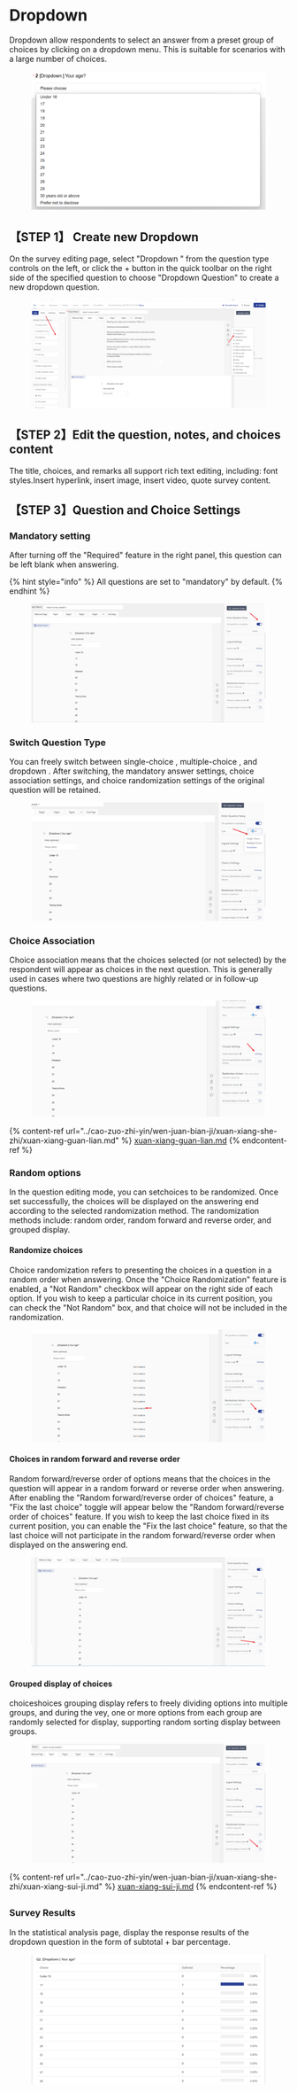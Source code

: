 # Dropdown

Dropdown allow respondents to select an answer from a preset group of choices by clicking on a dropdown menu. This is suitable for scenarios with a large number of choices.

<figure><img src="../../.gitbook/assets/image (13) (1) (1).png" alt=""><figcaption></figcaption></figure>

## 【STEP 1】 Create new Dropdown&#x20;

On the survey editing page, select "Dropdown " from the question type controls on the left, or click the + button in the quick toolbar on the right side of the specified question to choose "Dropdown Question" to create a new dropdown question.

<figure><img src="../../.gitbook/assets/image (27).png" alt=""><figcaption></figcaption></figure>

## 【STEP 2】Edit the question, notes, and choices content

The title, choices, and remarks all support rich text editing, including: font styles.Insert hyperlink, insert image, insert video, quote survey content.

## 【STEP 3】Question and Choice Settings

### Mandatory setting

After turning off the "Required" feature in the right panel, this question can be left blank when answering.

{% hint style="info" %}
All questions are set to "mandatory" by default.
{% endhint %}

<figure><img src="../../.gitbook/assets/image (30).png" alt=""><figcaption></figcaption></figure>

### Switch Question Type

You can freely switch between single-choice , multiple-choice , and dropdown . After switching, the mandatory answer settings, choice  association settings, and choice randomization settings of the original question will be retained.

<figure><img src="../../.gitbook/assets/image (32).png" alt=""><figcaption></figcaption></figure>

### Choice Association

Choice association means that the choices selected (or not selected) by the respondent will appear as choices in the next question. This is generally used in cases where two questions are highly related or in follow-up questions.

<figure><img src="../../.gitbook/assets/image (34).png" alt=""><figcaption></figcaption></figure>

{% content-ref url="../cao-zuo-zhi-yin/wen-juan-bian-ji/xuan-xiang-she-zhi/xuan-xiang-guan-lian.md" %}
[xuan-xiang-guan-lian.md](../cao-zuo-zhi-yin/wen-juan-bian-ji/xuan-xiang-she-zhi/xuan-xiang-guan-lian.md)
{% endcontent-ref %}

### Random options

In the question editing mode, you can setchoices to be randomized. Once set successfully, the choices will be displayed on the answering end according to the selected randomization method. The randomization methods include: random order, random forward and reverse order, and grouped display.

#### Randomize choices

Choice randomization refers to presenting the choices in a question in a random order when answering. Once the "Choice Randomization" feature is enabled, a "Not Random" checkbox will appear on the right side of each option. If you wish to keep a particular choice in its current position, you can check the "Not Random" box, and that choice will not be included in the randomization.

<figure><img src="../../.gitbook/assets/image (35).png" alt=""><figcaption></figcaption></figure>

#### Choices in random forward and reverse order

Random forward/reverse order of options means that the choices in the question will appear in a random forward or reverse order when answering. After enabling the "Random forward/reverse order of choices" feature, a "Fix the last choice" toggle will appear below the "Random forward/reverse order of choices" feature. If you wish to keep the last choice fixed in its current position, you can enable the "Fix the last choice" feature, so that the last choice will not participate in the random forward/reverse order when displayed on the answering end.

<figure><img src="../../.gitbook/assets/image (1) (1) (1) (1) (1) (1) (1).png" alt=""><figcaption></figcaption></figure>

#### Grouped display of choices

choiceshoices grouping display refers to freely dividing options into multiple groups, and during the vey, one or more options from each group are randomly selected for display, supporting random sorting display between groups.

<figure><img src="../../.gitbook/assets/image (2) (1) (1) (1) (1) (1) (1).png" alt=""><figcaption></figcaption></figure>

{% content-ref url="../cao-zuo-zhi-yin/wen-juan-bian-ji/xuan-xiang-she-zhi/xuan-xiang-sui-ji.md" %}
[xuan-xiang-sui-ji.md](../cao-zuo-zhi-yin/wen-juan-bian-ji/xuan-xiang-she-zhi/xuan-xiang-sui-ji.md)
{% endcontent-ref %}

##

### Survey Results

In the statistical analysis page, display the response results of the dropdown question in the form of subtotal + bar percentage.

<figure><img src="../../.gitbook/assets/image (3) (1) (1) (1) (1) (1).png" alt=""><figcaption></figcaption></figure>
